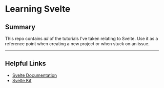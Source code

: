 # Learning Svelte

## Summary

This repo contains *all* of the tutorials I've taken relating to Svelte. Use it as a reference point when creating a new project or when stuck on an issue.

----

## Helpful Links

- [Svelte Documentation](1)
- [Svelte Kit](2)

[1]: https://svelte.dev/docs
[2]: https://kit.svelte.dev/
